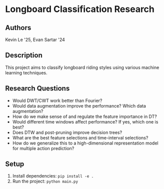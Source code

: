 # Longboard Classification Research

## Authors
Kevin Le '25, Evan Sartar '24

## Description
This project aims to classify longboard riding styles using various machine learning techniques.

## Research Questions
- Would DWT/CWT work better than Fourier?
- Would data augmentation improve the performance? Which data augmentation?
- How do we make sense of and regulate the feature importance in DT?
- Would different time windows affect performance? If yes, which one is best?
- Does DTW and post-pruning improve decision trees?
- What are the best feature selections and time-interval selections?
- How do we generalize this to a high-dimensional representation model for multiple action prediction?

## Setup
1. Install dependencies: `pip install -e .`
2. Run the project: `python main.py`

